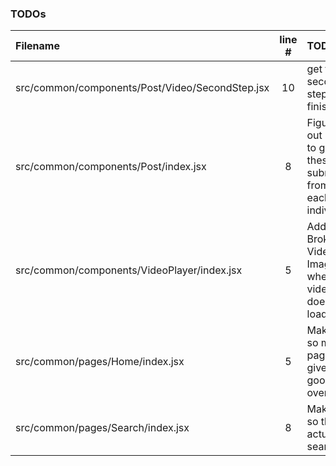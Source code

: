 ### TODOs
| Filename | line # | TODO
|:------|:------:|:------
| src/common/components/Post/Video/SecondStep.jsx | 10 | get the second step finished
| src/common/components/Post/index.jsx | 8 | Figure out how to get these to submit from each individual
| src/common/components/VideoPlayer/index.jsx | 5 | Add a Broken Video Image when a video does not load
| src/common/pages/Home/index.jsx | 5 | Make it so main pages gives a good overview
| src/common/pages/Search/index.jsx | 8 | Make it so this actually searches